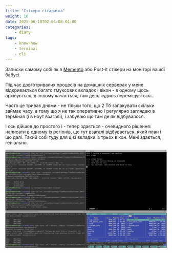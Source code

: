 ```yaml
---
title: "Стікери сісадміна"
weight: 10
date: 2025-06-10T02:04:08-04:00
categories:
    - diary
tags:
    - know-how
    - terminal
    - cli
---
```

Записки самому собі як в [Memento](https://www.imdb.com/title/tt0209144/) або Post-it стікери на моніторі вашої бабусі.
<!--more-->
Під час довготривалих процесів на домашніх серверах у мене відкривається багато тмуксових вкладок і вікон - в одному щось архівується, в іншому качається, там десь кудись переміщується...

Часто це триває днями - не тільки того, що 2 Тб запакувати скільки займає часу, а тому що я не так оперативно і регулярно заглядаю в термінал (і в ноут взагалі), і забуваю що там де як відбувалося.

І ось дійшов до простого і - тепер здається - очевидного рішення: написати в одному із регіонів, що тут взагалі відбувається, який план і що далі. Такий собі туду для цієї вкладки із трьох вікон. Мені здається, геніально.

![туду в терміналі](image.png)
